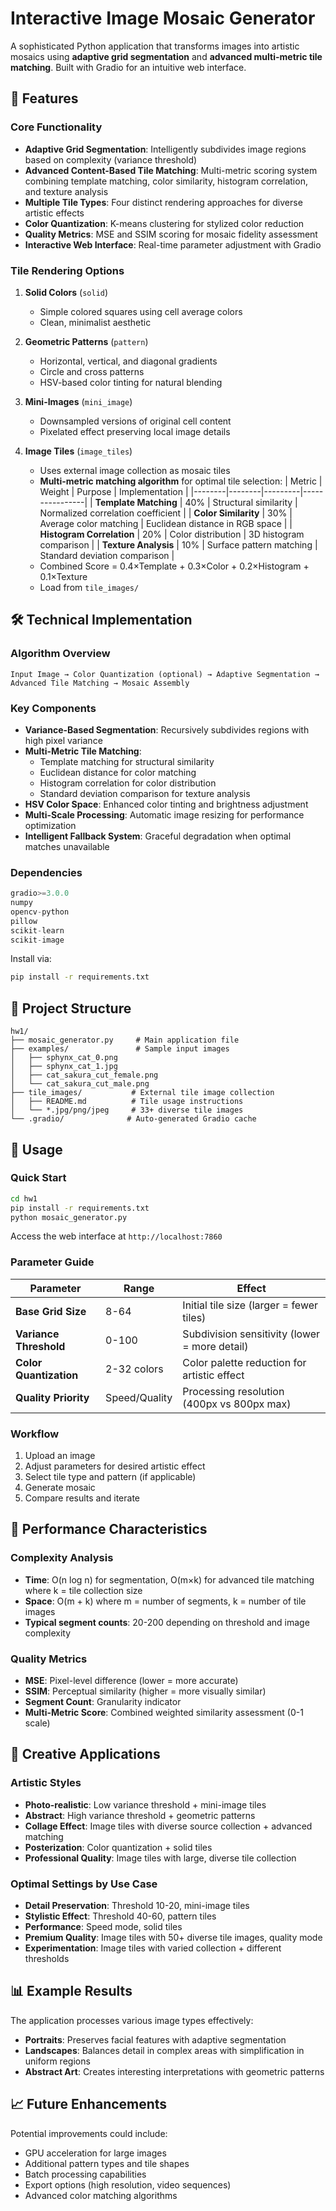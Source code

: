 # Interactive Image Mosaic Generator

A sophisticated Python application that transforms images into artistic mosaics using **adaptive grid segmentation** and **advanced multi-metric tile matching**. Built with Gradio for an intuitive web interface.

## 🎨 Features

### Core Functionality
- **Adaptive Grid Segmentation**: Intelligently subdivides image regions based on complexity (variance threshold)
- **Advanced Content-Based Tile Matching**: Multi-metric scoring system combining template matching, color similarity, histogram correlation, and texture analysis
- **Multiple Tile Types**: Four distinct rendering approaches for diverse artistic effects
- **Color Quantization**: K-means clustering for stylized color reduction
- **Quality Metrics**: MSE and SSIM scoring for mosaic fidelity assessment
- **Interactive Web Interface**: Real-time parameter adjustment with Gradio

### Tile Rendering Options

1. **Solid Colors** (`solid`)
   - Simple colored squares using cell average colors
   - Clean, minimalist aesthetic

2. **Geometric Patterns** (`pattern`)
   - Horizontal, vertical, and diagonal gradients
   - Circle and cross patterns
   - HSV-based color tinting for natural blending

3. **Mini-Images** (`mini_image`)
   - Downsampled versions of original cell content
   - Pixelated effect preserving local image details

4. **Image Tiles** (`image_tiles`)
   - Uses external image collection as mosaic tiles
   - **Multi-metric matching algorithm** for optimal tile selection:
        | Metric | Weight | Purpose | Implementation |
        |--------|--------|---------|----------------|
        | **Template Matching** | 40% | Structural similarity | Normalized correlation coefficient |
        | **Color Similarity** | 30% | Average color matching | Euclidean distance in RGB space |
        | **Histogram Correlation** | 20% | Color distribution | 3D histogram comparison |
        | **Texture Analysis** | 10% | Surface pattern matching | Standard deviation comparison |
   - Combined Score = 0.4×Template + 0.3×Color + 0.2×Histogram + 0.1×Texture
   - Load from `tile_images/`

## 🛠 Technical Implementation

### Algorithm Overview
```
Input Image → Color Quantization (optional) → Adaptive Segmentation → Advanced Tile Matching → Mosaic Assembly
```

### Key Components

- **Variance-Based Segmentation**: Recursively subdivides regions with high pixel variance
- **Multi-Metric Tile Matching**:
  - Template matching for structural similarity
  - Euclidean distance for color matching
  - Histogram correlation for color distribution
  - Standard deviation comparison for texture analysis
- **HSV Color Space**: Enhanced color tinting and brightness adjustment
- **Multi-Scale Processing**: Automatic image resizing for performance optimization
- **Intelligent Fallback System**: Graceful degradation when optimal matches unavailable

### Dependencies
```python
gradio>=3.0.0
numpy
opencv-python
pillow
scikit-learn
scikit-image
```
Install via:
```bash
pip install -r requirements.txt
```

## 📁 Project Structure

```
hw1/
├── mosaic_generator.py     # Main application file
├── examples/               # Sample input images
│   ├── sphynx_cat_0.png
│   ├── sphynx_cat_1.jpg
│   ├── cat_sakura_cut_female.png
│   └── cat_sakura_cut_male.png
├── tile_images/           # External tile image collection
│   ├── README.md          # Tile usage instructions
│   └── *.jpg/png/jpeg     # 33+ diverse tile images
└── .gradio/              # Auto-generated Gradio cache
```

## 🚀 Usage

### Quick Start
```bash
cd hw1
pip install -r requirements.txt
python mosaic_generator.py
```

Access the web interface at `http://localhost:7860`

### Parameter Guide

| Parameter | Range | Effect |
|-----------|-------|--------|
| **Base Grid Size** | 8-64 | Initial tile size (larger = fewer tiles) |
| **Variance Threshold** | 0-100 | Subdivision sensitivity (lower = more detail) |
| **Color Quantization** | 2-32 colors | Color palette reduction for artistic effect |
| **Quality Priority** | Speed/Quality | Processing resolution (400px vs 800px max) |

### Workflow
1. Upload an image
2. Adjust parameters for desired artistic effect
3. Select tile type and pattern (if applicable)
4. Generate mosaic
5. Compare results and iterate

## 🎯 Performance Characteristics

### Complexity Analysis
- **Time**: O(n log n) for segmentation, O(m×k) for advanced tile matching where k = tile collection size
- **Space**: O(m + k) where m = number of segments, k = number of tile images
- **Typical segment counts**: 20-200 depending on threshold and image complexity

### Quality Metrics
- **MSE**: Pixel-level difference (lower = more accurate)
- **SSIM**: Perceptual similarity (higher = more visually similar)
- **Segment Count**: Granularity indicator
- **Multi-Metric Score**: Combined weighted similarity assessment (0-1 scale)

## 🎨 Creative Applications

### Artistic Styles
- **Photo-realistic**: Low variance threshold + mini-image tiles
- **Abstract**: High variance threshold + geometric patterns
- **Collage Effect**: Image tiles with diverse source collection + advanced matching
- **Posterization**: Color quantization + solid tiles
- **Professional Quality**: Image tiles with large, diverse tile collection

### Optimal Settings by Use Case
- **Detail Preservation**: Threshold 10-20, mini-image tiles
- **Stylistic Effect**: Threshold 40-60, pattern tiles
- **Performance**: Speed mode, solid tiles
- **Premium Quality**: Image tiles with 50+ diverse tile images, quality mode
- **Experimentation**: Image tiles with varied collection + different thresholds

## 📊 Example Results

The application processes various image types effectively:
- **Portraits**: Preserves facial features with adaptive segmentation
- **Landscapes**: Balances detail in complex areas with simplification in uniform regions
- **Abstract Art**: Creates interesting interpretations with geometric patterns

## 📈 Future Enhancements

Potential improvements could include:
- GPU acceleration for large images
- Additional pattern types and tile shapes
- Batch processing capabilities
- Export options (high resolution, video sequences)
- Advanced color matching algorithms
